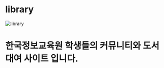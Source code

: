 # library

![library](https://user-images.githubusercontent.com/67350653/102031289-d9314280-3df8-11eb-89f8-fafac68cd2f0.png)


<h1>한국정보교육원 학생들의 커뮤니티와 도서 대여 사이트 입니다.</h1>
